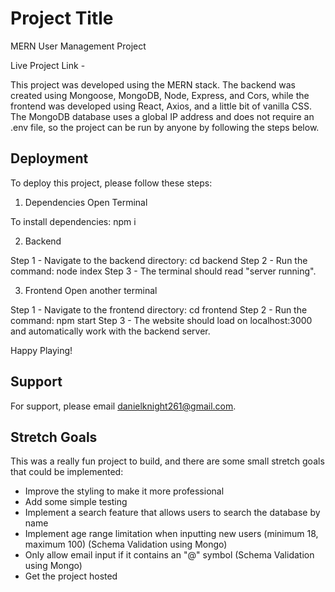 # Project Title

MERN User Management Project

Live Project Link - 

This project was developed using the MERN stack. The backend was created using Mongoose, MongoDB, Node, Express, and Cors, while the frontend was developed using React, Axios, and a little bit of vanilla CSS. The MongoDB database uses a global IP address and does not require an .env file, so the project can be run by anyone by following the steps below.

## Deployment

To deploy this project, please follow these steps:

1. Dependencies
Open Terminal

To install dependencies: npm i

2. Backend

Step 1 - Navigate to the backend directory: cd backend
Step 2 - Run the command: node index
Step 3 - The terminal should read "server running".

3. Frontend
Open another terminal

Step 1 - Navigate to the frontend directory: cd frontend
Step 2 - Run the command: npm start
Step 3 - The website should load on localhost:3000 and automatically work with the backend server.

Happy Playing!

## Support

For support, please email danielknight261@gmail.com.

## Stretch Goals

This was a really fun project to build, and there are some small stretch goals that could be implemented:

- Improve the styling to make it more professional
- Add some simple testing
- Implement a search feature that allows users to search the database by name 
- Implement age range limitation when inputting new users (minimum 18, maximum 100) (Schema Validation using Mongo)
- Only allow email input if it contains an "@" symbol (Schema Validation using Mongo)
- Get the project hosted

